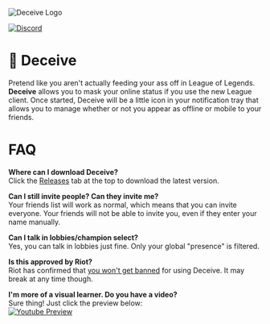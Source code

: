 ![Deceive Logo](http://i.thijsmolendijk.nl/deceive.png)

[![Discord](https://discordapp.com/api/guilds/249481856687407104/widget.png?style=shield)](https://discord.gg/bfxdsRC)

# :tophat: Deceive
Pretend like you aren't actually feeding your ass off in League of Legends. **Deceive** allows you to mask your online status if you use the new League client.
Once started, Deceive will be a little icon in your notification tray that allows you to manage whether or not you appear as offline or mobile to your friends.  

# FAQ
**Where can I download Deceive?**  
Click the [Releases](https://github.com/molenzwiebel/Deceive/releases) tab at the top to download the latest version.

**Can I still invite people? Can they invite me?**  
Your friends list will work as normal, which means that you can invite everyone. Your friends will not be able to invite you, even if they enter your name manually.

**Can I talk in lobbies/champion select?**  
Yes, you can talk in lobbies just fine. Only your global "presence" is filtered.

**Is this approved by Riot?**  
Riot has confirmed that [you won't get banned](https://i.thijsmolendijk.nl/deceive_ok.png) for using Deceive. It may break at any time though.

**I'm more of a visual learner. Do you have a video?**  
Sure thing! Just click the preview below:  
[![Youtube Preview](http://img.youtube.com/vi/bfsbtd39GqE/maxresdefault.jpg)](https://youtu.be/bfsbtd39GqE)

